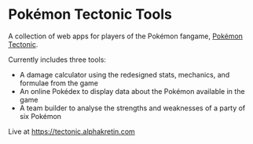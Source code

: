 # Pokémon Tectonic Tools
A collection of web apps for players of the Pokémon fangame, [Pokémon Tectonic](https://github.com/xeuorux/Pokemon-Tectonic).  

Currently includes three tools:
- A damage calculator using the redesigned stats, mechanics, and formulae from the game
- An online Pokédex to display data about the Pokémon available in the game
- A team builder to analyse the strengths and weaknesses of a party of six Pokémon

Live at https://tectonic.alphakretin.com
